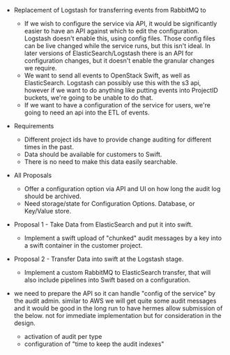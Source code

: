 * Replacement of Logstash for transferring events from RabbitMQ to 
    * If we wish to configure the service via API, it would be significantly easier to have an API against which to edit the configuration. Logstash doesn't enable this, using config files. Those config files can be live changed while the service runs, but this isn't ideal. In later versions of ElasticSearch/Logstash there is an API for configuration changes, but it doesn't enable the granular changes we require.
    * We want to send all events to OpenStack Swift, as well as ElasticSearch. Logstash can possibly use this with the s3 api, however if we want to do anything like putting events into ProjectID buckets, we're going to be unable to do that.
    * If we want to have a configuration of the service for users, we're going to need an api into the ETL of events.

* Requirements  
    * Different project ids have to provide change auditing for different times in the past.
    * Data should be available for customers to Swift.
    * There is no need to make this data easily searchable.

* All Proposals
    * Offer a configuration option via API and UI on how long the audit log should be archived.
    * Need storage/state for Configuration Options. Database, or Key/Value store.

* Proposal 1 - Take Data from ElasticSearch and put it into swift.
    * Implement a swift upload of "chunked" audit messages by a key into a swift container in the customer project.
* Proposal 2 - Transfer Data into swift at the Logstash stage.
    * Implement a custom RabbitMQ to ElasticSearch transfer, that will also include pipelines into Swift based on a configuration.

* we need to prepare the API so it can handle "config of the service" by the
 audit admin. similar to AWS we will get quite some audit messages and it 
 would be good in the long run to have hermes allow submission of the below. 
 not for immediate implementation but for consideration in the design.
 
  * activation of audit per type
  * configuration of "time to keep the audit indexes"
